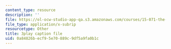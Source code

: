 ```yaml
---
content_type: resource
description: ''
file: https://ol-ocw-studio-app-qa.s3.amazonaws.com/courses/15-071-the-analytics-edge-spring-2017/0a84826becf95e70889c9df5a9fa0b1c_H5uEHZBRWtc.vtt
file_type: application/x-subrip
resourcetype: Other
title: 3play caption file
uid: 0a84826b-ecf9-5e70-889c-9df5a9fa0b1c
---
```

